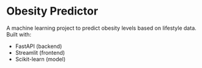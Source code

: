 # Obesity Predictor

A machine learning project to predict obesity levels based on lifestyle data. Built with:

- FastAPI (backend)
- Streamlit (frontend)
- Scikit-learn (model)
